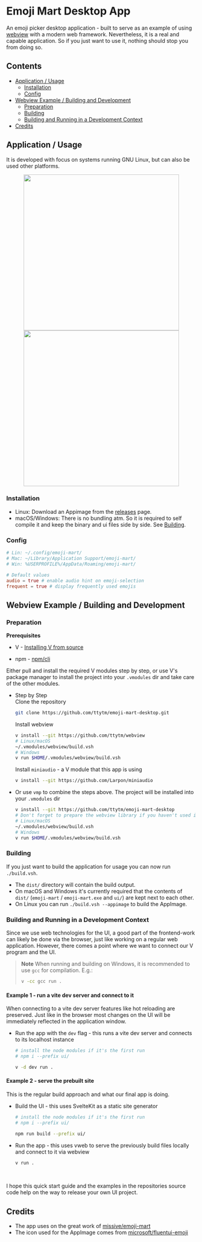 # Emoji Mart Desktop App

An emoji picker desktop application - built to serve as an example of using [webview](https://github.com/ttytm/webview) with a modern web framework.
Nevertheless, it is a real and capable application. So if you just want to use it, nothing should stop you from doing so.

## Contents

- [Application / Usage](#application--usage)
  - [Installation](#installation)
  - [Config](#config)
- [Webview Example / Building and Development](#webview-example--building-and-development)
  - [Preparation](#preparation)
  - [Building](#building)
  - [Building and Running in a Development Context](#building-and-running-in-a-development-context)
- [Credits](#credits)

## Application / Usage

It is developed with focus on systems running GNU Linux, but can also be used other platforms.

<div align="center">
  <img width="412" src="https://github.com/ttytm/emoji-mart-desktop/assets/34311583/bce465bb-9d72-4c96-af94-e3a758657bc3">
  <img width="412" src="https://github.com/ttytm/emoji-mart-desktop/assets/34311583/b01099d8-6883-4c4b-9346-975bf675b0a4">
</div>

### Installation

- Linux: Download an Appimage from the [releases](https://github.com/ttytm/emoji-mart-desktop/releases) page.
- macOS/Windows: There is no bundling atm. So it is required to self compile it and keep the binary and ui files side by side. See [Building](#preparation).

### Config

```toml
# Lin: ~/.config/emoji-mart/
# Mac: ~/Library/Application Support/emoji-mart/
# Win: %USERPROFILE%/AppData/Roaming/emoji-mart/

# Default values
audio = true # enable audio hint on emoji-selection
frequent = true # display frequently used emojis
```

## Webview Example / Building and Development

### Preparation

**Prerequisites**

- V - [Installing V from source](https://github.com/vlang/v#installing-v-from-source)

- npm - [npm/cli](https://github.com/npm/cli)

Either pull and install the required V modules step by step, or use V's package manager to install the project into your `.vmodules` dir and take care of the other modules.

- Step by Step\
  Clone the repository
  ```sh
  git clone https://github.com/ttytm/emoji-mart-desktop.git
  ```
  Install webview
  ```sh
  v install --git https://github.com/ttytm/webview
  # Linux/macOS
  ~/.vmodules/webview/build.vsh
  # Windows
  v run $HOME/.vmodules/webview/build.vsh
  ```
  Install `miniaudio` - a V module that this app is using
  ```sh
  v install --git https://github.com/Larpon/miniaudio
  ```
- Or use `vmp` to combine the steps above. The project will be installed into your `.vmodules` dir
  ```sh
  v install --git https://github.com/ttytm/emoji-mart-desktop
  # Don't forget to prepare the webview library if you haven't used it already.
  # Linux/macOS
  ~/.vmodules/webview/build.vsh
  # Windows
  v run $HOME/.vmodules/webview/build.vsh
  ```

### Building

If you just want to build the application for usage you can now run `./build.vsh`.

- The `dist/` directory will contain the build output.
- On macOS and Windows it's currently required that the contents of `dist/` (`emoji-mart` / `emoji-mart.exe` and `ui/`) are kept next to each other.
- On Linux you can run `./build.vsh --appimage` to build the AppImage.

### Building and Running in a Development Context

Since we use web technologies for the UI, a good part of the frontend-work can likely be done via the browser, just like working on a regular web application.
However, there comes a point where we want to connect our V program and the UI.

> **Note**
> When running and building on Windows, it is recommended to use `gcc` for compilation. E.g.:
>
> ```sh
> v -cc gcc run .
> ```

#### Example 1 - run a vite dev server and connect to it

When connecting to a vite dev server features like hot reloading are preserved.
Just like in the browser most changes on the UI will be immediately reflected in the application window.

- Run the app with the `dev` flag - this runs a vite dev server and connects to its localhost instance

  ```sh
  # install the node modules if it's the first run
  # npm i --prefix ui/

  v -d dev run .
  ```

#### Example 2 - serve the prebuilt site

This is the regular build approach and what our final app is doing.

- Build the UI - this uses SvelteKit as a static site generator

  ```sh
  # install the node modules if it's the first run
  # npm i --prefix ui/

  npm run build --prefix ui/
  ```

- Run the app - this uses vweb to serve the previously build files locally and connect to it via webview

  ```sh
  v run .
  ```

<br>

I hope this quick start guide and the examples in the repositories source code help on the way to release your own UI project.

## Credits

- The app uses on the great work of [missive/emoji-mart](https://github.com/missive/emoji-mart)
- The icon used for the AppImage comes from [microsoft/fluentui-emoji](https://github.com/microsoft/fluentui-emoji)

